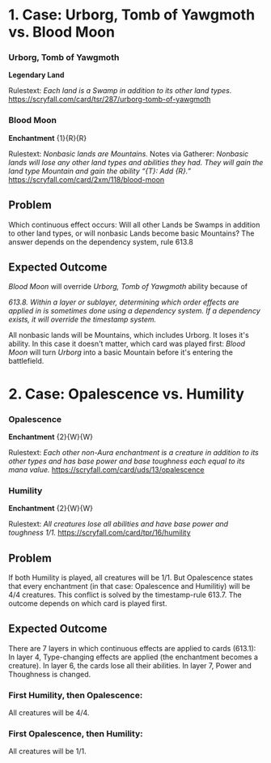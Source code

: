 # 1. Case: Urborg, Tomb of Yawgmoth vs. Blood Moon

### Urborg, Tomb of Yawgmoth
**Legendary Land** 

Rulestext: *Each land is a Swamp in addition to its other land types.* 
https://scryfall.com/card/tsr/287/urborg-tomb-of-yawgmoth

### Blood Moon
**Enchantment** {1}{R}{R}

Rulestext: *Nonbasic lands are Mountains.* 
Notes via Gatherer: *Nonbasic lands will lose any other land types and abilities they had. They will gain the land type Mountain and gain the ability “{T}: Add {R}.”*
https://scryfall.com/card/2xm/118/blood-moon

## Problem
Which continuous effect occurs: Will all other Lands be Swamps in addition to other land types, or will nonbasic Lands become basic Mountains?
The answer depends on the dependency system, rule 613.8

## Expected Outcome
*Blood Moon* will override *Urborg, Tomb of Yawgmoth* ability because of 

*613.8. Within a layer or sublayer, determining which order effects are applied in is sometimes done using a dependency system. If a dependency exists, it will override the timestamp system.* 

All nonbasic lands will be Mountains, which includes Urborg. It loses it's ability.
In this case it doesn't matter, which card was played first: *Blood Moon* will turn *Urborg* into a basic Mountain before it's entering the battlefield.

# 2. Case: Opalescence vs. Humility

### Opalescence
**Enchantment** {2}{W}{W} 

Rulestext: *Each other non-Aura enchantment is a creature in addition to its other types and has base power and base toughness each equal to its mana value.* 
https://scryfall.com/card/uds/13/opalescence

### Humility
**Enchantment** {2}{W}{W} 

Rulestext: *All creatures lose all abilities and have base power and toughness 1/1.* 
https://scryfall.com/card/tpr/16/humility

## Problem
If both Humility is played, all creatures will be 1/1. But Opalescence states that every enchantment (in that case: Opalescence and Humilitiy) will be 4/4 creatures. 
This conflict is solved by the timestamp-rule 613.7.
The outcome depends on which card is played first. 

## Expected Outcome
There are 7 layers in which continuous effects are applied to cards (613.1): 
In layer 4, Type-changing effects are applied (the enchantment becomes a creature). 
In layer 6, the cards lose all their abilities.
In layer 7, Power and Thoughness is changed. 

### First Humility, then Opalescence:
All creatures will be 4/4.

### First Opalescence, then Humility:
All creatures will be 1/1.


